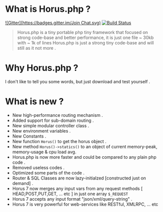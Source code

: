 What is Horus.php ?
=======
[![Gitter](https://badges.gitter.im/Join Chat.svg)](https://gitter.im/alash3al/Horus?utm_source=badge&utm_medium=badge&utm_campaign=pr-badge&utm_content=badge)
[![Build Status](https://scrutinizer-ci.com/g/alash3al/Horus/badges/build.png?b=master)](https://scrutinizer-ci.com/g/alash3al/Horus/build-status/master)
> Horus.php is a tiny portable php tiny framework that focused on strong code-base and better performance, it is just one file ~ 30kb with ~ 1k of lines
> Horus.php is just a strong tiny code-base and will still as it not more .

Why Horus.php ?
=======
I don't like to tell you some words, but just download and test yourself .

What is new ?
=======
- New high-performance routing mechanism .
- Added support for sub-domain routing .
- New simple modular controller class .
- New environment variables .
- New Constants .
- New function `Horus()` to get the horus object .
- New method `Horus()->statics()` to an object of current memory-peak, memory-usage & cpu load avg.
- Horus.php is now more faster and could be compared to any plain php code .
- Removed useless codes .
- Optimized some parts of the code .
- Router & SQL Classes are now lazy-initialzed [constructed just on demand] .
- Horus 7 now merges any input vars from any request methods [ HEAD,POST,PUT,GET, ... etc ] in just one array `$_REQUEST`
- Horus 7 accepts any input format "json/xml/query-string" .
- Horus 7 is very powerful for web-services like RESTful, XMLRPC, ... etc

